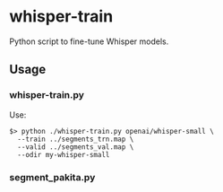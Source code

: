 # whisper-train
Python script to fine-tune Whisper models.

## Usage

### whisper-train.py

Use:
```
$> python ./whisper-train.py openai/whisper-small \
  --train ../segments_trn.map \
  --valid ../segments_val.map \
  --odir my-whisper-small 
```

### segment_pakita.py

